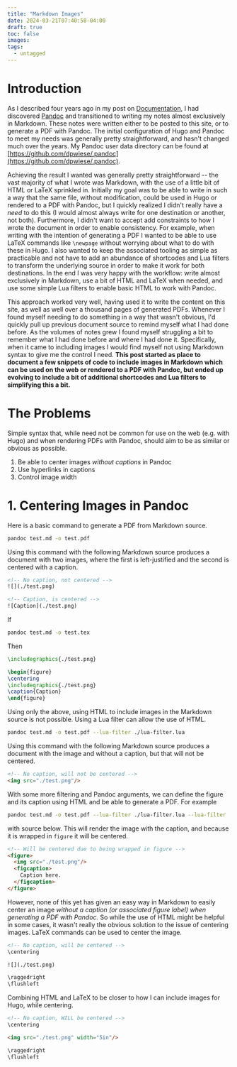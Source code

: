 ```yaml
---
title: "Markdown Images"
date: 2024-03-21T07:40:58-04:00
draft: true
toc: false
images:
tags:
  - untagged
---
```


# Introduction

As I described four years ago in my post on [Documentation](/posts/documentation/), I had discovered [Pandoc](https://pandoc.org) and transitioned to writing my notes almost exclusively in Markdown.
These notes were written either to be posted to this site, or to generate a PDF with Pandoc.
The initial configuration of Hugo and Pandoc to meet my needs was generally pretty straightforward, and hasn't changed much over the years.
My Pandoc user data directory can be found at [https://github.com/dpwiese/.pandoc](https://github.com/dpwiese/.pandoc).

Achieving the result I wanted was generally pretty straightforward -- the vast majority of what I wrote was Markdown, with the use of a little bit of HTML or LaTeX sprinkled in.
Initially my goal was to be able to write in such a way that the same file, without modification, could be used in Hugo or rendered to a PDF with Pandoc, but I quickly realized I didn't really have a *need* to do this (I would almost always write for one destination or another, not both).
Furthermore, I didn't want to accept add constraints to how I wrote the document in order to enable consistency.
For example, when writing with the intention of generating a PDF I wanted to be able to use LaTeX commands like `\newpage` without worrying about what to do with these in Hugo.
I also wanted to keep the associated tooling as simple as practicable and not have to add an abundance of shortcodes and Lua filters to transform the underlying source in order to make it work for both destinations.
In the end I was very happy with the workflow: write almost exclusively in Markdown, use a bit of HTML and LaTeX when needed, and use some simple Lua filters to enable basic HTML to work with Pandoc.

This approach worked very well, having used it to write the content on this site, as well as well over a thousand pages of generated PDFs.
Whenever I found myself needing to do something in a way that wasn't obvious, I'd quickly pull up previous document source to remind myself what I had done before.
As the volumes of notes grew I found myself struggling a bit to remember what I had done before and where I had done it.
Specifically, when it came to including images I would find myself not using Markdown syntax to give me the control I need.
**This post started as place to document a few snippets of code to include images in Markdown which can be used on the web or rendered to a PDF with Pandoc, but ended up evolving to include a bit of additional shortcodes and Lua filters to simplifying this a bit.**

# The Problems

Simple syntax that, while need not be common for use on the web (e.g. with Hugo) and when rendering PDFs with Pandoc, should aim to be as similar or obvious as possible.

1. Be able to center images _without captions_ in Pandoc
2. Use hyperlinks in captions
3. Control image width

# 1. Centering Images in Pandoc

Here is a basic command to generate a PDF from Markdown source.

```sh
pandoc test.md -o test.pdf
```

Using this command with the following Markdown source produces a document with two images, where the first is left-justified and the second is centered with a caption.

```html
<!-- No caption, not centered -->
![](./test.png)

<!-- Caption, is centered -->
![Caption](./test.png)
```

If

```sh
pandoc test.md -o test.tex
```

Then

```tex
\includegraphics{./test.png}

\begin{figure}
\centering
\includegraphics{./test.png}
\caption{Caption}
\end{figure}
```

Using only the above, using HTML to include images in the Markdown source is not possible.
Using a Lua filter can allow the use of HTML.

```sh
pandoc test.md -o test.pdf --lua-filter ./lua-filter.lua
```

Using this command with the following Markdown source produces a document with the image and without a caption, but that will not be centered.

```html
<!-- No caption, will not be centered -->
<img src="./test.png"/>
```

With some more filtering and Pandoc arguments, we can define the figure and its caption using HTML and be able to generate a PDF.
For example

```sh
pandoc test.md -o test.pdf --lua-filter ./lua-filter.lua --lua-filter ./parse-html.lua --from markdown-markdown_in_html_blocks
```

with source below.
This will render the image with the caption, and because it is wrapped in `figure` it will be centered.

```html
<!-- Will be centered due to being wrapped in figure -->
<figure>
  <img src="./test.png"/>
  <figcaption>
    Caption here.
  </figcaption>
</figure>
```

However, none of this yet has given an easy way in Markdown to easily center an image *without a caption (or associated figure label) when generating a PDF with Pandoc.*
So while the use of HTML might be helpful in some cases, it wasn't really the obvious solution to the issue of centering images.
LaTeX commands can be used to center the image.

```html
<!-- No caption, will be centered -->
\centering

![](./test.png)

\raggedright
\flushleft
```

Combining HTML and LaTeX to be closer to how I can include images for Hugo, while centering.

```html
<!-- No caption, WILL be centered -->
\centering

<img src="./test.png" width="5in"/>

\raggedright
\flushleft
```
